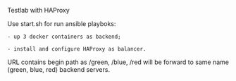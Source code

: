 Testlab with HAProxy

Use start.sh for run ansible playboks:

    - up 3 docker containers as backend;

    - install and configure HAProxy as balancer.

URL contains begin path as /green, /blue, /red will be forward
to same name (green, blue, red) backend servers.
